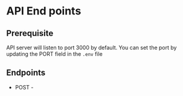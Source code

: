 # API End points

## Prerequisite

API server will listen to port 3000 by default. You can set the port
by updating the PORT field in the `.env` file

## Endpoints

- POST -
